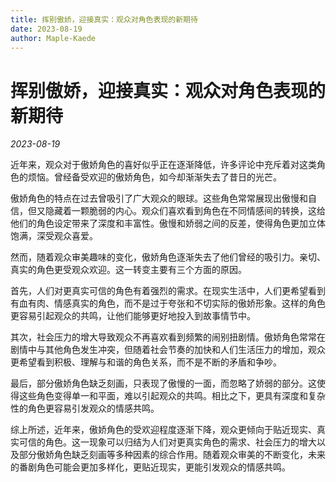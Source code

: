 ```yaml
---
title: 挥别傲娇，迎接真实：观众对角色表现的新期待
date: 2023-08-19
author: Maple-Kaede
---
```

# 挥别傲娇，迎接真实：观众对角色表现的新期待

*2023-08-19*

近年来，观众对于傲娇角色的喜好似乎正在逐渐降低，许多评论中充斥着对这类角色的烦恼。曾经备受欢迎的傲娇角色，如今却渐渐失去了昔日的光芒。

傲娇角色的特点在过去曾吸引了广大观众的眼球。这些角色常常展现出傲慢和自信，但又隐藏着一颗脆弱的内心。观众们喜欢看到角色在不同情感间的转换，这给他们的角色设定带来了深度和丰富性。傲慢和娇弱之间的反差，使得角色更加立体饱满，深受观众喜爱。

然而，随着观众审美趣味的变化，傲娇角色逐渐失去了他们曾经的吸引力。亲切、真实的角色更受观众欢迎。这一转变主要有三个方面的原因。

首先，人们对更真实可信的角色有着强烈的需求。在现实生活中，人们更希望看到有血有肉、情感真实的角色，而不是过于夸张和不切实际的傲娇形象。这样的角色更容易引起观众的共鸣，让他们能够更好地投入到故事情节中。

其次，社会压力的增大导致观众不再喜欢看到频繁的闹别扭剧情。傲娇角色常常在剧情中与其他角色发生冲突，但随着社会节奏的加快和人们生活压力的增加，观众更希望看到积极、理解与和谐的角色关系，而不是不断的矛盾和争吵。

最后，部分傲娇角色缺乏刻画，只表现了傲慢的一面，而忽略了娇弱的部分。这使得这些角色变得单一和平面，难以引起观众的共鸣。相比之下，更具有深度和复杂性的角色更容易引发观众的情感共鸣。

综上所述，近年来，傲娇角色的受欢迎程度逐渐下降，观众更倾向于贴近现实、真实可信的角色。这一现象可以归结为人们对更真实角色的需求、社会压力的增大以及部分傲娇角色缺乏刻画等多种因素的综合作用。随着观众审美的不断变化，未来的番剧角色可能会更加多样化，更贴近现实，更能引发观众的情感共鸣。